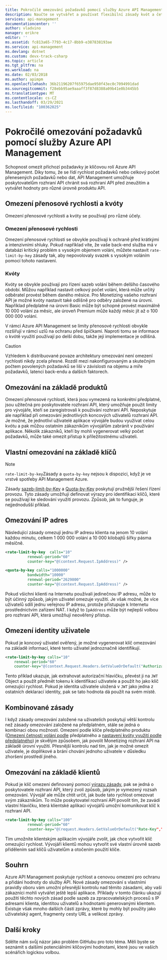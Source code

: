 ```yaml
---
title: Pokročilé omezování požadavků pomocí služby Azure API Management
description: Naučte se vytvářet a používat flexibilní zásady kvót a četnosti s využitím Azure API Management.
services: api-management
documentationcenter: ''
author: vladvino
manager: erikre
editor: ''
ms.assetid: fc813a65-7793-4c17-8bb9-e387838193ae
ms.service: api-management
ms.devlang: dotnet
ms.custom: devx-track-csharp
ms.topic: article
ms.tgt_pltfrm: na
ms.workload: na
ms.date: 02/03/2018
ms.author: apimpm
ms.openlocfilehash: 36b21196207f65975dae950f43ec0c7094991dad
ms.sourcegitcommit: f28ebb95ae9aaaff3f87d8388a09b41e0b3445b5
ms.translationtype: MT
ms.contentlocale: cs-CZ
ms.lasthandoff: 03/29/2021
ms.locfileid: "100362025"
---
```

# <a name="advanced-request-throttling-with-azure-api-management"></a>Pokročilé omezování požadavků pomocí služby Azure API Management
Schopnost omezit příchozí požadavky je klíčovou rolí Azure API Management. Díky tomu, že se řídí rychlost požadavků nebo celkový počet přenesených požadavků nebo dat, API Management umožňuje poskytovatelům rozhraní API chránit svá rozhraní API před zneužitím a vytvářet hodnoty pro různé úrovně produktu API.

## <a name="rate-limits-and-quotas"></a>Omezení přenosové rychlosti a kvóty
Omezení přenosové rychlosti a kvóty se používají pro různé účely.

### <a name="rate-limits"></a>Omezení přenosové rychlosti
Omezení přenosové rychlosti se obvykle používají k ochraně před krátkými a intenzivními shluky. Pokud například víte, že vaše back-end služba má v databázi kritický problém s vysokým objemem volání, můžete nastavit `rate-limit-by-key` zásady tak, aby nepovolovaly svazek s vysokým voláním pomocí tohoto nastavení.

### <a name="quotas"></a>Kvóty
Kvóty se obvykle používají pro řízení sazeb volání během delšího časového období. Můžou například nastavit celkový počet volání, která může určitý odběratel provést během daného měsíce. Pro Monetizing vašeho rozhraní API je možné kvóty nastavit také odlišně pro odběry založené na úrovni. Například předplatné na úrovni Basic může být schopné provést maximálně 10 000 volání za měsíc, ale úroveň Premium může každý měsíc jít až o 100 000 000 volání.

V rámci Azure API Management se limity přenosové rychlosti obvykle rozšiřují v rámci uzlů na ochranu před špičkami. Naproti tomu se informace o kvótě využití používají po delší dobu, takže její implementace je odlišná.

> [!CAUTION]
> Vzhledem k distribuované povaze architektury omezování není omezení rychlosti nikdy zcela přesné. Rozdíl mezi nakonfigurovaným a skutečným počtem povolených požadavků se liší v závislosti na objemu a míře požadavků, latenci back-endu a dalších faktorech.

## <a name="product-based-throttling"></a>Omezování na základě produktů
Omezení přenosové rychlosti, která jsou vymezená na konkrétní předplatné, jsou užitečná pro poskytovatele rozhraní API, který umožňuje použít limity pro vývojáře, kteří se zaregistrovali k používání rozhraní API. Neposkytuje ale například při omezování jednotlivých koncových uživatelů rozhraní API. Je možné, že jednotliví uživatelé aplikace vývojáře budou využívat celou kvótu a pak můžou ostatním zákazníkům vývojářům zabránit v používání aplikace. Několik zákazníků, kteří by mohli vygenerovat velký počet požadavků, může také omezit přístup k příležitostnému uživateli.

## <a name="custom-key-based-throttling"></a>Vlastní omezování na základě klíčů

> [!NOTE]
> `rate-limit-by-key`Zásady a `quota-by-key` nejsou k dispozici, když je ve vrstvě spotřeby API Management Azure. 

Zásady [sazeb-limit-by-Key](./api-management-access-restriction-policies.md#LimitCallRateByKey) a [Quota-by-Key](./api-management-access-restriction-policies.md#SetUsageQuotaByKey) poskytují pružnější řešení řízení provozu. Tyto zásady umožňují definovat výrazy pro identifikaci klíčů, které se používají ke sledování využití provozu. Způsob, jak to funguje, je nejjednodušší příklad. 

## <a name="ip-address-throttling"></a>Omezování IP adres
Následující zásady omezují jednu IP adresu klienta na jenom 10 volání každou minutu, celkem 1 000 000 volání a 10 000 kilobajtů šířky pásma měsíčně. 

```xml
<rate-limit-by-key  calls="10"
          renewal-period="60"
          counter-key="@(context.Request.IpAddress)" />

<quota-by-key calls="1000000"
          bandwidth="10000"
          renewal-period="2629800"
          counter-key="@(context.Request.IpAddress)" />
```

Pokud všichni klienti na Internetu používali jedinečnou IP adresu, může to být účinný způsob, jakým uživatel omezuje využití. Je však možné, že více uživatelů sdílí jednu veřejnou IP adresu, protože přistupuje k Internetu prostřednictvím zařízení NAT. I když to `IpAddress` může být nejlepší volbou pro rozhraní API, která umožňují neověřený přístup.

## <a name="user-identity-throttling"></a>Omezení identity uživatele
Pokud je koncový uživatel ověřený, je možné vygenerovat klíč omezování na základě informací, které tento uživatel jednoznačně identifikují.

```xml
<rate-limit-by-key calls="10"
    renewal-period="60"
    counter-key="@(context.Request.Headers.GetValueOrDefault("Authorization","").AsJwt()?.Subject)" />
```

Tento příklad ukazuje, jak extrahovat autorizační hlavičku, převést ji na `JWT` Object a použít předmět tokenu k identifikaci uživatele a použít ho jako klíč omezující rychlost. Pokud je identita uživatele uložená v `JWT` jako jedna z ostatních deklarací identity, pak se tato hodnota dá použít na svém místě.

## <a name="combined-policies"></a>Kombinované zásady
I když zásady omezování založené na uživatelích poskytují větší kontrolu než zásady omezování založené na předplatném, stále se jedná o kombinaci obou možností. Omezení podle klíče předplatného produktu ([Omezení četnosti volání podle](./api-management-access-restriction-policies.md#LimitCallRate) předplatného a [nastavení kvóty využití podle předplatného](./api-management-access-restriction-policies.md#SetUsageQuota)) je skvělým způsobem, jak povolit Monetizing rozhraní API na základě úrovní využití. Přesnější kontrolu nad tím, jak je možné omezit uživatele, je doplňkové a brání chování jednoho uživatele v důsledku zhoršení prostředí jiného. 

## <a name="client-driven-throttling"></a>Omezování na základě klientů
Pokud je klíč omezení definovaný pomocí [výrazu zásady](./api-management-policy-expressions.md), pak se jedná o poskytovatele rozhraní API, který zvolí způsob, jakým je vymezený rozsah omezování. Vývojář ale může chtít určit, jak bude tato rychlost omezovat svým zákazníkům. To může poskytovatel rozhraní API povolit tím, že zavádí vlastní hlavičku, která klientské aplikaci vývojářů umožní komunikovat klíč k rozhraní API.

```xml
<rate-limit-by-key calls="100"
          renewal-period="60"
          counter-key="@(request.Headers.GetValueOrDefault("Rate-Key",""))"/>
```

Tím umožníte klientským aplikacím vývojáře zvolit, jak chce vytvořit klíč omezující rychlost. Vývojáři klientů mohou vytvořit své vlastní úrovně sazeb přidělením sad klíčů uživatelům a otočením použití klíče.

## <a name="summary"></a>Souhrn
Azure API Management poskytuje rychlost a cenovou omezení pro ochranu a přidání hodnoty do služby API. Nové zásady omezování s vlastními pravidly oboru vám umožní přesnější kontrolu nad těmito zásadami, aby vaši zákazníci mohli vytvářet ještě lepší aplikace. Příklady v tomto článku ukazují použití těchto nových zásad podle sazeb za zpracovatelských procesů s IP adresami klienta, identitou uživatelů a hodnotami generovanými klientem. Existuje však mnoho dalších částí zprávy, které by mohly být použity jako uživatelský agent, fragmenty cesty URL a velikost zprávy.

## <a name="next-steps"></a>Další kroky
Sdělte nám svůj názor jako problém GitHubu pro toto téma. Měli byste se seznámit s dalšími potenciálními klíčovými hodnotami, které jsou ve vašich scénářích logickou volbou.
